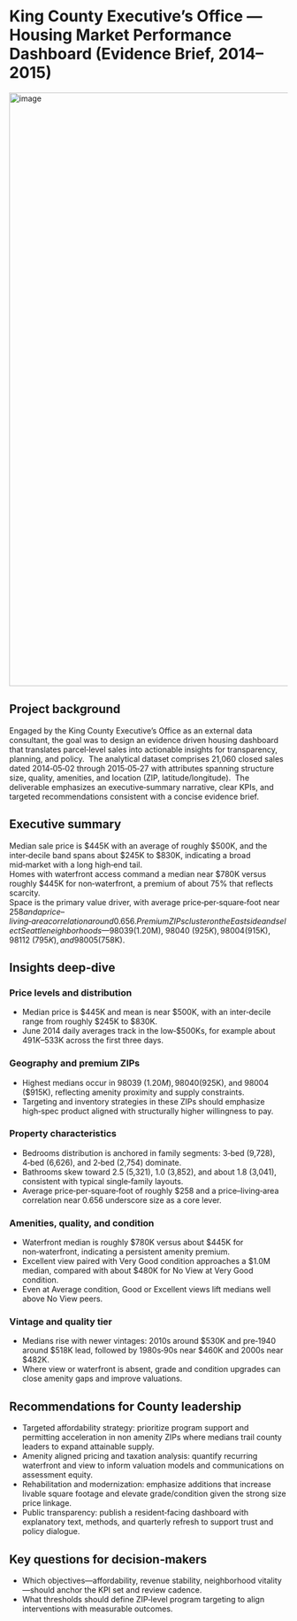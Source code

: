 # King County Executive’s Office — Housing Market Performance Dashboard (Evidence Brief, 2014–2015)


<img width="1706" height="1072" alt="image" src="https://github.com/user-attachments/assets/a59b02a2-3aba-44e7-95ab-5d7e735736c1" />



## Project background

Engaged by the King County Executive’s Office as an external data consultant, the goal was to design an evidence driven housing dashboard that translates parcel‑level 
sales into actionable insights for transparency, planning, and policy.  The analytical dataset comprises 21,060 closed sales dated 2014‑05‑02 through 2015‑05‑27 with 
attributes spanning structure size, quality, amenities, and location (ZIP, latitude/longitude).  The deliverable emphasizes an executive‑summary narrative, clear KPIs, 
and targeted recommendations consistent with a concise evidence brief. 

## Executive summary
Median sale price is $445K with an average of roughly $500K, and the inter‑decile band spans about $245K to $830K, indicating a broad mid‑market with a long high‑end tail.   
Homes with waterfront access command a median near $780K versus roughly $445K for non‑waterfront, a premium of about 75% that reflects scarcity.  
Space is the primary value driver, with average price‑per‑square‑foot near $258 and a price–living‑area correlation around 0.656.
Premium ZIPs cluster on the Eastside and select Seattle neighborhoods—98039 ($1.20M), 98040 ($925K), 98004 ($915K), 98112 ($795K), and 98005 ($758K).

## Insights deep‑dive

### Price levels and distribution
- Median price is $445K and mean is near $500K, with an inter‑decile range from roughly $245K to $830K. 
- June 2014 daily averages track in the low‑$500Ks, for example about $491K–$533K across the first three days. 

### Geography and premium ZIPs
- Highest medians occur in 98039 ($1.20M), 98040 ($925K), and 98004 ($915K), reflecting amenity proximity and supply constraints.
- Targeting and inventory strategies in these ZIPs should emphasize high‑spec product aligned with structurally higher willingness to pay. 

### Property characteristics
- Bedrooms distribution is anchored in family segments: 3‑bed (9,728), 4‑bed (6,626), and 2‑bed (2,754) dominate.
- Bathrooms skew toward 2.5 (5,321), 1.0 (3,852), and about 1.8 (3,041), consistent with typical single‑family layouts. 
- Average price‑per‑square‑foot of roughly $258 and a price–living‑area correlation near 0.656 underscore size as a core lever. 

### Amenities, quality, and condition
- Waterfront median is roughly $780K versus about $445K for non‑waterfront, indicating a persistent amenity premium. 
- Excellent view paired with Very Good condition approaches a $1.0M median, compared with about $480K for No View at Very Good condition. 
- Even at Average condition, Good or Excellent views lift medians well above No View peers. 

### Vintage and quality tier
- Medians rise with newer vintages: 2010s around $530K and pre‑1940 around $518K lead, followed by 1980s‑90s near $460K and 2000s near $482K. 
- Where view or waterfront is absent, grade and condition upgrades can close amenity gaps and improve valuations. 

## Recommendations for County leadership
- Targeted affordability strategy: prioritize program support and permitting acceleration in non amenity ZIPs where medians trail county leaders to expand attainable supply.  
- Amenity aligned pricing and taxation analysis: quantify recurring waterfront and view to inform valuation models and communications on assessment equity.
- Rehabilitation and modernization: emphasize additions that increase livable square footage and elevate grade/condition given the strong size price linkage. 
- Public transparency: publish a resident‑facing dashboard with explanatory text, methods, and quarterly refresh to support trust and policy dialogue. 

## Key questions for decision‑makers
- Which objectives—affordability, revenue stability, neighborhood vitality—should anchor the KPI set and review cadence. 
- What thresholds should define ZIP‑level program targeting to align interventions with measurable outcomes.



